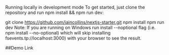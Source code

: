 Running locally in development mode
To get started, just clone the repository and run npm install && npm run dev:

git clone https://github.com/iaincollins/nextjs-starter.git
npm install
npm run dev
Note: If you are running on Windows run install --noptional flag (i.e. npm install --no-optional) which will skip installing fsevents.tp://localhost:3000) with your browser to see the result.

##Demo Link



